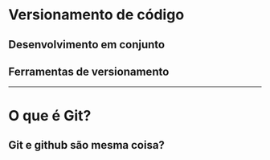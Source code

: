 # Versionamento de código

## Desenvolvimento em conjunto 

## Ferramentas de versionamento

___________

# O que é Git? 

## Git e github são mesma coisa? 

